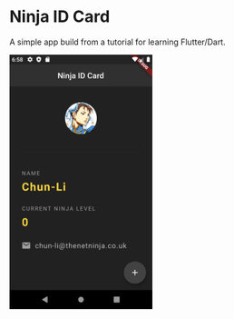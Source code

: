 # Ninja ID Card

A simple app build from a tutorial for learning Flutter/Dart.

<img src="https://github.com/J1337/ninja_id/blob/master/render/Screenshot_1592607523.png" width="50%" height="50%">
